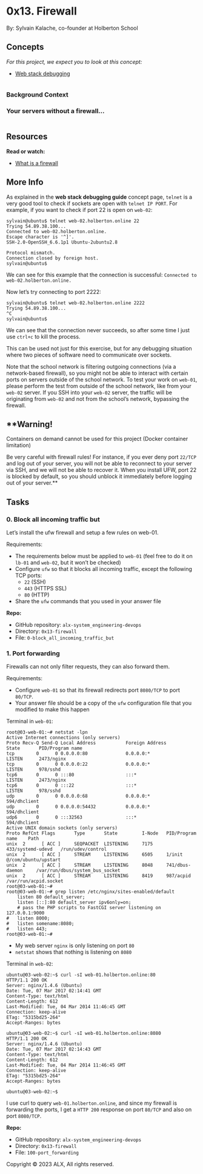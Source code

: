 0x13. Firewall
==============

 By: Sylvain Kalache, co-founder at Holberton School

Concepts
--------
*For this project, we expect you to look at this concept:*
-  [Web stack debugging](https://intranet.alxswe.com/concepts/68)


<img src="https://s3.amazonaws.com/intranet-projects-files/holbertonschool-sysadmin_devops/284/V1HjQ1Y.png" alt="" loading="lazy" style="">

### Background Context
### Your servers without a firewall…
<img src="https://s3.amazonaws.com/intranet-projects-files/holbertonschool-sysadmin_devops/155/holbertonschool-firewall.gif" alt="" loading="lazy" style="">


Resources
---------
**Read or watch:**

-  [What is a firewall](https://intranet.alxswe.com/rltoken/vjB4LyHRdtEImzZcuD89ZQ)


More Info
---------
As explained in the **web stack debugging guide** concept page, `telnet` is a very good tool to check if sockets are open with `telnet IP PORT`. For example, if you want to check if port 22 is open on `web-02`:

```
sylvain@ubuntu$ telnet web-02.holberton.online 22
Trying 54.89.38.100...
Connected to web-02.holberton.online.
Escape character is '^]'.
SSH-2.0-OpenSSH_6.6.1p1 Ubuntu-2ubuntu2.8

Protocol mismatch.
Connection closed by foreign host.
sylvain@ubuntu$
```

We can see for this example that the connection is successful: `Connected to web-02.holberton.online.`

Now let’s try connecting to port 2222:
```
sylvain@ubuntu$ telnet web-02.holberton.online 2222
Trying 54.89.38.100...
^C
sylvain@ubuntu$
```

We can see that the connection never succeeds, so after some time I just use `ctrl+c` to kill the process.

This can be used not just for this exercise, but for any debugging situation where two pieces of software need to communicate over sockets.

Note that the school network is filtering outgoing connections (via a network-based firewall), so you might not be able to interact with certain ports on servers outside of the school network. To test your work on `web-01`, please perform the test from outside of the school network, like from your `web-02` server. If you SSH into your `web-02` server, the traffic will be originating from `web-02` and not from the school’s network, bypassing the firewall.


**Warning!
----------
Containers on demand cannot be used for this project (Docker container limitation)

Be very careful with firewall rules! For instance, if you ever deny port `22/TCP` and log out of your server, you will not be able to reconnect to your server via SSH, and we will not be able to recover it. When you install UFW, port 22 is blocked by default, so you should unblock it immediately before logging out of your server.**



Tasks
-----

### 0\. Block all incoming traffic but
Let’s install the ufw firewall and setup a few rules on web-01.

Requirements:
-  The requirements below must be applied to `web-01` (feel free to do it on `lb-01` and `web-02`, but it won’t be checked)
-  Configure `ufw` so that it blocks all incoming traffic, except the following TCP ports:
   -  `22` (SSH)
   -  `443` (HTTPS SSL)
   -  `80` (HTTP)
-  Share the `ufw` commands that you used in your answer file

**Repo:**
-  GitHub repository: `alx-system_engineering-devops`
-  Directory: `0x13-firewall`
-  File: `0-block_all_incoming_traffic_but`



### 1\. Port forwarding
Firewalls can not only filter requests, they can also forward them.

Requirements:
-  Configure `web-01` so that its firewall redirects port `8080/TCP` to port `80/TCP`.
-  Your answer file should be a copy of the `ufw` configuration file that you modified to make this happen

Terminal in `web-01`:

```
root@03-web-01:~# netstat -lpn
Active Internet connections (only servers)
Proto Recv-Q Send-Q Local Address           Foreign Address         State       PID/Program name
tcp        0      0 0.0.0.0:80              0.0.0.0:*               LISTEN      2473/nginx
tcp        0      0 0.0.0.0:22              0.0.0.0:*               LISTEN      978/sshd
tcp6       0      0 :::80                   :::*                    LISTEN      2473/nginx
tcp6       0      0 :::22                   :::*                    LISTEN      978/sshd
udp        0      0 0.0.0.0:68              0.0.0.0:*                           594/dhclient
udp        0      0 0.0.0.0:54432           0.0.0.0:*                           594/dhclient
udp6       0      0 :::32563                :::*                                594/dhclient
Active UNIX domain sockets (only servers)
Proto RefCnt Flags       Type       State         I-Node   PID/Program name    Path
unix  2      [ ACC ]     SEQPACKET  LISTENING     7175     433/systemd-udevd   /run/udev/control
unix  2      [ ACC ]     STREAM     LISTENING     6505     1/init              @/com/ubuntu/upstart
unix  2      [ ACC ]     STREAM     LISTENING     8048     741/dbus-daemon     /var/run/dbus/system_bus_socket
unix  2      [ ACC ]     STREAM     LISTENING     8419     987/acpid           /var/run/acpid.socket
root@03-web-01:~#
root@03-web-01:~# grep listen /etc/nginx/sites-enabled/default
    listen 80 default_server;
    listen [::]:80 default_server ipv6only=on;
    # pass the PHP scripts to FastCGI server listening on 127.0.0.1:9000
#   listen 8000;
#   listen somename:8080;
#   listen 443;
root@03-web-01:~#
```

-  My web server `nginx` is only listening on port `80`
-  `netstat` shows that nothing is listening on `8080`

Terminal in `web-02`:
```
ubuntu@03-web-02:~$ curl -sI web-01.holberton.online:80
HTTP/1.1 200 OK
Server: nginx/1.4.6 (Ubuntu)
Date: Tue, 07 Mar 2017 02:14:41 GMT
Content-Type: text/html
Content-Length: 612
Last-Modified: Tue, 04 Mar 2014 11:46:45 GMT
Connection: keep-alive
ETag: "5315bd25-264"
Accept-Ranges: bytes

ubuntu@03-web-02:~$ curl -sI web-01.holberton.online:8080
HTTP/1.1 200 OK
Server: nginx/1.4.6 (Ubuntu)
Date: Tue, 07 Mar 2017 02:14:43 GMT
Content-Type: text/html
Content-Length: 612
Last-Modified: Tue, 04 Mar 2014 11:46:45 GMT
Connection: keep-alive
ETag: "5315bd25-264"
Accept-Ranges: bytes

ubuntu@03-web-02:~$
```

I use curl to query `web-01.holberton.online`, and since my firewall is forwarding the ports, I get a `HTTP 200` response on port `80/TCP` and also on port `8080/TCP`.


**Repo:**
-  GitHub repository: `alx-system_engineering-devops`
-  Directory: `0x13-firewall`
-  File: `100-port_forwarding`
  
Copyright © 2023 ALX, All rights reserved.
